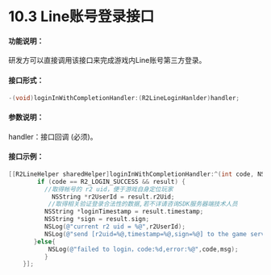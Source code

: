 # 10.3 Line账号登录接口

#### 功能说明：

 研发方可以直接调用该接口来完成游戏内Line账号第三方登录。

####  接口形式：

```objectivec
-(void)loginInWithCompletionHandler:(R2LineLoginHanlder)handler;
```

#### 参数说明：

 handler：接口回调 \(必须\)。

#### 接口示例：

```objectivec
[[R2LineHelper sharedHelper]loginInWithCompletionHandler:^(int code, NSString * _Nonnull msg, R2LoginResponse * _Nonnull result) {
        if (code == R2_LOGIN_SUCCESS && result) {
          //取得帐号的 r2 uid，便于游戏自身定位玩家
            NSString *r2UserId = result.r2Uid;
           //取得相关验证登录合法性的数据,若不详请咨询SDK服务器端技术人员
          NSString *loginTimestamp = result.timestamp;
          NSString *sign = result.sign;
          NSLog(@"current r2 uid = %@",r2UserId);
          NSLog(@"send [r2uid=%@,timestamp=%@,sign=%@] to the game server for the          verification",r2UserId,loginTimestamp,sign);
       }else{
           NSLog(@"failed to login，code:%d,error:%@",code,msg);
          }
    }];
```

